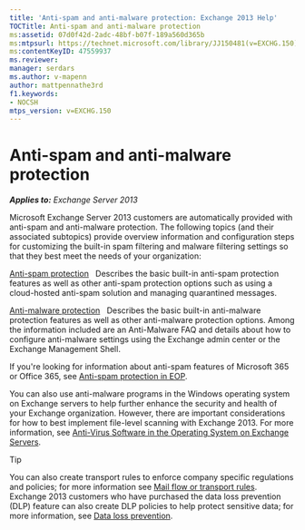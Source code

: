 ```yaml
---
title: 'Anti-spam and anti-malware protection: Exchange 2013 Help'
TOCTitle: Anti-spam and anti-malware protection
ms:assetid: 07d0f42d-2adc-48bf-b07f-189a560d365b
ms:mtpsurl: https://technet.microsoft.com/library/JJ150481(v=EXCHG.150)
ms:contentKeyID: 47559937
ms.reviewer: 
manager: serdars
ms.author: v-mapenn
author: mattpennathe3rd
f1.keywords:
- NOCSH
mtps_version: v=EXCHG.150
---
```


# Anti-spam and anti-malware protection

_**Applies to:** Exchange Server 2013_

Microsoft Exchange Server 2013 customers are automatically provided with anti-spam and anti-malware protection. The following topics (and their associated subtopics) provide overview information and configuration steps for customizing the built-in spam filtering and malware filtering settings so that they best meet the needs of your organization:

[Anti-spam protection](anti-spam-protection-exchange-2013-help.md)   Describes the basic built-in anti-spam protection features as well as other anti-spam protection options such as using a cloud-hosted anti-spam solution and managing quarantined messages.

[Anti-malware protection](anti-malware-protection-exchange-2013-help.md)   Describes the basic built-in anti-malware protection features as well as other anti-malware protection options. Among the information included are an Anti-Malware FAQ and details about how to configure anti-malware settings using the Exchange admin center or the Exchange Management Shell.

If you're looking for information about anti-spam features of Microsoft 365 or Office 365, see [Anti-spam protection in EOP](https://docs.microsoft.com/microsoft-365/security/office-365-security/anti-spam-protection).

You can also use anti-malware programs in the Windows operating system on Exchange servers to help further enhance the security and health of your Exchange organization. However, there are important considerations for how to best implement file-level scanning with Exchange 2013. For more information, see [Anti-Virus Software in the Operating System on Exchange Servers](anti-virus-software-in-the-operating-system-on-exchange-servers-exchange-2013-help.md).

> [!TIP]
> You can also create transport rules to enforce company specific regulations and policies; for more information see <A href="mail-flow-rules-transport-rules-in-exchange-2013-exchange-2013-help.md">Mail flow or transport rules</A>. Exchange 2013 customers who have purchased the data loss prevention (DLP) feature can also create DLP policies to help protect sensitive data; for more information, see <A href="https://docs.microsoft.com/exchange/security-and-compliance/data-loss-prevention/data-loss-prevention">Data loss prevention</A>.
